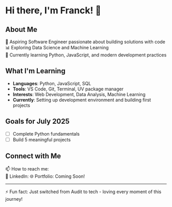 # Hi there, I'm Franck! 👋

## About Me
🎯 Aspiring Software Engineer passionate about building solutions with code  
📊 Exploring Data Science and Machine Learning  
🌱 Currently learning Python, JavaScript, and modern development practices  

## What I'm Learning
- **Languages**: Python, JavaScript, SQL
- **Tools**: VS Code, Git, Terminal, UV package manager
- **Interests**: Web Development, Data Analysis, Machine Learning
- **Currently**: Setting up development environment and building first projects

## Goals for July 2025
- [ ] Complete Python fundamentals
- [ ] Build 5 meaningful projects

## Connect with Me
📫 How to reach me:   
💼 LinkedIn: 
🌐 Portfolio: Coming Soon!

---
⚡ Fun fact: Just switched from Audit to tech - loving every moment of this journey!
